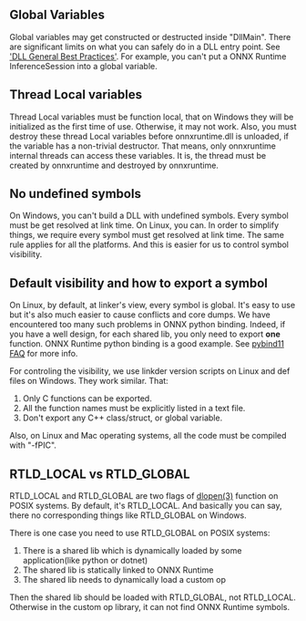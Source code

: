 ## Global Variables
Global variables may get constructed or destructed inside "DllMain". There are significant limits on what you can safely do in a DLL entry point. See ['DLL General Best Practices'](https://docs.microsoft.com/en-us/windows/desktop/dlls/dynamic-link-library-best-practices). For example, you can't put a ONNX Runtime InferenceSession into a global variable.

## Thread Local variables
Thread Local variables must be function local, that on Windows they will be initialized as the first time of use. Otherwise, it may not work.
Also, you must destroy these thread Local variables before onnxruntime.dll is unloaded, if the variable has a non-trivial destructor. That means, only onnxruntime internal threads can access these variables. It is, the thread must be created by onnxruntime and destroyed by onnxruntime.  

## No undefined symbols
On Windows, you can't build a DLL with undefined symbols. Every symbol must be get resolved at link time. On Linux, you can.
In order to simplify things, we require every symbol must get resolved at link time. The same rule applies for all the platforms. And this is easier for us to control symbol visibility. 


## Default visibility and how to export a symbol
On Linux, by default, at linker's view, every symbol is global. It's easy to use but it's also much easier to cause conflicts and core dumps. We have encountered too many such problems in ONNX python binding. Indeed, if you have a well design, for each shared lib, you only need to export **one** function. ONNX Runtime python binding is a good example. See [pybind11 FAQ](https://github.com/pybind/pybind11/blob/master/docs/faq.rst#someclass-declared-with-greater-visibility-than-the-type-of-its-field-someclassmember--wattributes) for more info.

For controling the visibility, we use linkder version scripts on Linux and def files on Windows. They work similar. That:
1. Only C functions can be exported. 
2. All the function names must be explicitly listed in a text file.
3. Don't export any C++ class/struct, or global variable.

Also, on Linux and Mac operating systems, all the code must be compiled with "-fPIC". 


## RTLD_LOCAL vs RTLD_GLOBAL
RTLD_LOCAL and RTLD_GLOBAL are two flags of [dlopen(3)](http://pubs.opengroup.org/onlinepubs/9699919799/functions/dlopen.html) function on POSIX systems. By default, it's RTLD_LOCAL. And basically you can say, there no corresponding things like RTLD_GLOBAL on Windows.

There is one case you need to use RTLD_GLOBAL on POSIX systems:
1. There is a shared lib which is dynamically loaded by some application(like python or dotnet)
2. The shared lib is statically linked to ONNX Runtime
3. The shared lib needs to dynamically load a custom op

Then the shared lib should be loaded with RTLD_GLOBAL, not RTLD_LOCAL. Otherwise in the custom op library, it can not find ONNX Runtime symbols.

